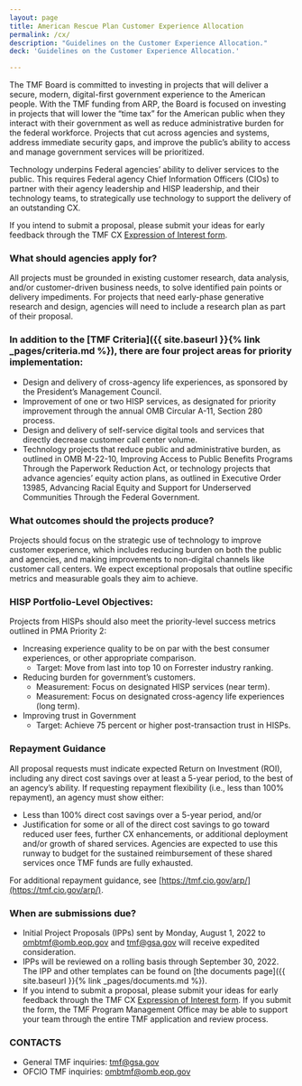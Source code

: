 ```yaml
---
layout: page
title: American Rescue Plan Customer Experience Allocation
permalink: /cx/
description: "Guidelines on the Customer Experience Allocation."
deck: 'Guidelines on the Customer Experience Allocation.'

---
```


The TMF Board is committed to investing in projects that will deliver a secure, modern, digital-first government experience to the American people. With the TMF funding from ARP, the Board is focused on investing in projects that will lower the “time tax” for the American public when they interact with their government as well as reduce administrative burden for the federal workforce. Projects that cut across agencies and systems, address immediate security gaps, and improve the public’s ability to access and manage government services will be prioritized.

Technology underpins Federal agencies’ ability to deliver services to the public. This requires Federal agency Chief Information Officers (CIOs) to partner with their agency leadership and HISP leadership, and their technology teams, to strategically use technology to support the delivery of an outstanding CX.

If you intend to submit a proposal, please submit your ideas for early feedback through the TMF CX [Expression of Interest form](https://touchpoints.app.cloud.gov/touchpoints/cfd21923/submit).

### What should agencies apply for?
All projects must be grounded in existing customer research, data analysis, and/or customer-driven business needs, to solve identified pain points or delivery impediments. For projects that need early-phase generative research and design, agencies will need to include a research plan as part of their proposal.

### In addition to the [TMF Criteria]({{ site.baseurl }}{% link _pages/criteria.md %}), there are four project areas for priority implementation:
- Design and delivery of cross-agency life experiences, as sponsored by the President’s Management Council.
- Improvement of one or two HISP services, as designated for priority improvement through the annual OMB Circular A-11, Section 280 process.
- Design and delivery of self-service digital tools and services that directly decrease customer call center volume.
- Technology projects that reduce public and administrative burden, as outlined in OMB M-22-10, Improving Access to Public Benefits Programs Through the Paperwork Reduction Act, or technology projects that advance agencies’ equity action plans, as outlined in Executive Order 13985, Advancing Racial Equity and Support for Underserved Communities Through the Federal Government.

### What outcomes should the projects produce?

Projects should focus on the strategic use of technology to improve customer experience, which includes reducing burden on both the public and agencies, and making improvements to non-digital channels like customer call centers. We expect exceptional proposals that outline specific metrics and measurable goals they aim to achieve.

### HISP Portfolio-Level Objectives:

Projects from HISPs should also meet the priority-level success metrics outlined in PMA Priority 2:
- Increasing experience quality to be on par with the best consumer experiences, or other appropriate comparison.
    - Target: Move from last into top 10 on Forrester industry ranking.
- Reducing burden for government’s customers.
    - Measurement: Focus on designated HISP services (near term).
    - Measurement: Focus on designated cross-agency life experiences (long term).
- Improving trust in Government
    - Target: Achieve 75 percent or higher post-transaction trust in HISPs.

### Repayment Guidance
All proposal requests must indicate expected Return on Investment (ROI), including any direct cost savings over at least a 5-year period, to the best of an agency’s ability. If requesting repayment flexibility (i.e., less than 100% repayment), an agency must show either:

- Less than 100% direct cost savings over a 5-year period, and/or
- Justification for some or all of the direct cost savings to go toward reduced user fees, further CX enhancements, or additional deployment and/or growth of shared services. Agencies are expected to use this runway to budget for the sustained reimbursement of these shared services once TMF funds are fully exhausted.

For additional repayment guidance, see [https://tmf.cio.gov/arp/](https://tmf.cio.gov/arp/).

### When are submissions due?
- Initial Project Proposals (IPPs) sent by Monday, August 1, 2022 to [ombtmf@omb.eop.gov](mailto:ombtmf@omb.eop.gov) and [tmf@gsa.gov](mailto:tmf@gsa.gov) will receive expedited consideration. 
- IPPs will be reviewed on a rolling basis through September 30, 2022. The IPP and other templates can be found on [the documents page]({{ site.baseurl }}{% link _pages/documents.md %}). 
- If you intend to submit a proposal, please submit your ideas for early feedback through the TMF CX [Expression of Interest form](https://touchpoints.app.cloud.gov/touchpoints/cfd21923/submit). If you submit the form, the TMF Program Management Office may be able to support your team through the entire TMF application and review process.

### CONTACTS
- General TMF inquiries: [tmf@gsa.gov](mailto:tmf@gsa.gov)
- OFCIO TMF inquiries: [ombtmf@omb.eop.gov](mailto:ombtmf@omb.eop.gov)
